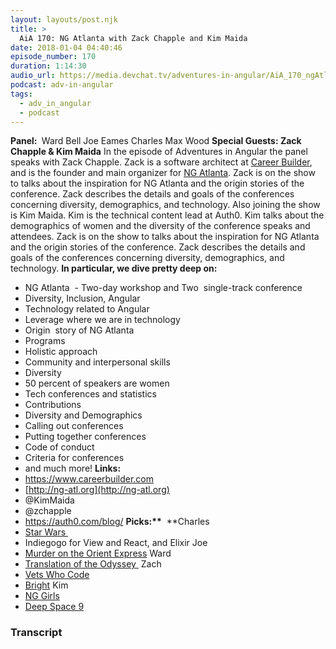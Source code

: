 ```yaml
---
layout: layouts/post.njk
title: >
  AiA 170: NG Atlanta with Zack Chapple and Kim Maida
date: 2018-01-04 04:40:46
episode_number: 170
duration: 1:14:30
audio_url: https://media.devchat.tv/adventures-in-angular/AiA_170_ngAtlanta_%20with_Zack_Chapple.mp3
podcast: adv-in-angular
tags:
  - adv_in_angular
  - podcast
---
```


**Panel:&nbsp;** Ward Bell Joe Eames Charles Max Wood **Special Guests: Zack Chapple &&nbsp;Kim Maida** In the episode of Adventures in Angular the panel speaks with Zack Chapple. Zack is a software architect at [Career Builder](https://www.careerbuilder.com), and is the founder and main organizer for [NG Atlanta](http://ng-atl.org). Zack is on the show to talks about the inspiration for NG Atlanta and the origin stories of the conference. Zack describes the details and goals of the conferences concerning diversity, demographics, and technology. Also joining the show is Kim Maida. Kim is the technical content lead at Auth0. Kim talks about the demographics of women and the diversity of the conference speaks and attendees. Zack is on the show to talks about the inspiration for NG Atlanta and the origin stories of the conference. Zack describes the details and goals of the conferences concerning diversity, demographics, and technology. **In particular, we dive pretty deep on:**

- NG Atlanta&nbsp; - Two-day workshop and Two&nbsp; single-track conference
- Diversity, Inclusion, Angular
- Technology related to Angular
- Leverage where we are in technology
- Origin&nbsp; story of NG Atlanta
- Programs
- Holistic approach
- Community and interpersonal skills
- Diversity
- 50 percent of speakers are women
- Tech conferences and statistics
- Contributions
- Diversity and Demographics
- Calling out conferences
- Putting together conferences
- Code of conduct
- Criteria for conferences
- and much more!
  **Links:&nbsp;**
- https://www.careerbuilder.com
- [http://ng-atl.org](http://ng-atl.org)
- @KimMaida
- @zchapple
- https://auth0.com/blog/
  **Picks:\*\*** &nbsp;\*\*Charles
- [Star Wars&nbsp;](http://www.starwars.com)
- Indiegogo for View and React, and Elixir
  Joe
- [Murder on the Orient Express](http://www.imdb.com/title/tt3402236/)
  Ward
- [Translation of the Odyssey&nbsp;](https://www.amazon.com/Odyssey-Homer/dp/0393089053)
  Zach
- [Vets Who Code](http://vetswhocode.io)
- [Bright](https://io9.gizmodo.com/netflix-is-officially-making-a-sequel-to-bright-but-lea-1821737420)
  Kim
- [NG Girls](http://ng-girls.org)
- [Deep Space 9](http://www.imdb.com/title/tt0106145/)

### Transcript
